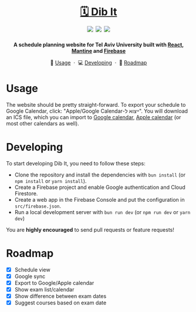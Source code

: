 <h1 align="center">
    <a href="https://arazim-project.com/dib-it/">🗓️ Dib It</a>
    <br />
    <img src="https://img.shields.io/badge/updated-2026-purple.svg">
    <img src="https://img.shields.io/badge/license-MIT-blue.svg">
    <img src="https://img.shields.io/badge/PRs-welcome-brightgreen.svg">
</h1>

<p align="center">
    <b>A schedule planning website for Tel Aviv University built with <a href="https://react.dev">React</a>, <a href="https://mantine.dev">Mantine</a> and <a href="https://firebase.google.com">Firebase</a></b>
</p>

<p align="center">
    📖 <a href="#usage">Usage</a>
    &nbsp;&middot&nbsp;
    💻 <a href="#developing">Developing</a>
    &nbsp;&middot&nbsp;
    🚗 <a href="#roadmap">Roadmap</a>
</p>

# Usage

The website should be pretty straight-forward.
To export your schedule to Google Calendar, click: "<span dir="rtl">ייצוא ל-Apple/Google Calendar</span>".
You will download an ICS file, which you can import to [Google calendar](https://support.google.com/calendar/answer/37118?hl=en&co=GENIE.Platform%3DDesktop), [Apple calendar](https://support.apple.com/en-il/guide/calendar/icl1023/mac) (or most other calendars as well).

# Developing

To start developing Dib It, you need to follow these steps:

- Clone the repository and install the dependencies with `bun install` (or `npm install` or `yarn install`).
- Create a Firebase project and enable Google authentication and Cloud Firestore.
- Create a web app in the Firebase Console and put the configuration in `src/firebase.json`.
- Run a local development server with `bun run dev` (or `npm run dev` or `yarn dev`)

You are **highly encouraged** to send pull requests or feature requests!

# Roadmap

- [x] Schedule view
- [x] Google sync
- [x] Export to Google/Apple calendar
- [x] Show exam list/calendar
- [x] Show difference between exam dates
- [x] Suggest courses based on exam date
